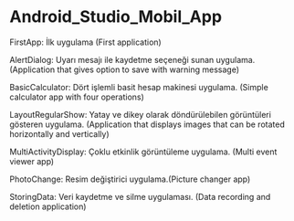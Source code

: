 # Android_Studio_Mobil_App

FirstApp: İlk uygulama (First application)

AlertDialog: Uyarı mesajı ile kaydetme seçeneği sunan uygulama. (Application that gives option to save with warning message)

BasicCalculator: Dört işlemli basit hesap makinesi uygulama. (Simple calculator app with four operations)

LayoutRegularShow: Yatay ve dikey olarak döndürülebilen görüntüleri gösteren uygulama. (Application that displays images that can be rotated horizontally and vertically)

MultiActivityDisplay: Çoklu etkinlik görüntüleme uygulama. (Multi event viewer app)

PhotoChange: Resim değiştirici uygulama.(Picture changer app)

StoringData: Veri kaydetme ve silme uygulaması. (Data recording and deletion application)




